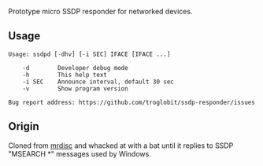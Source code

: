 Prototype micro SSDP responder for networked devices.

Usage
-----

```
Usage: ssdpd [-dhv] [-i SEC] IFACE [IFACE ...]

    -d        Developer debug mode
    -h        This help text
    -i SEC    Announce interval, default 30 sec
    -v        Show program version

Bug report address: https://github.com/troglobit/ssdp-responder/issues
```

Origin
------

Cloned from [mrdisc](https://github.com/troglobit/mrdisc) and whacked at
with a bat until it replies to SSDP "MSEARCH *" messages used by Windows.
